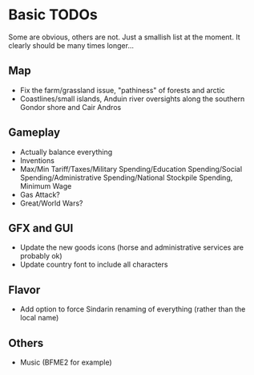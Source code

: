 # Basic TODOs
Some are obvious, others are not. Just a smallish list at the moment. It clearly should be many times longer...
 
## Map
 - Fix the farm/grassland issue, "pathiness" of forests and arctic
 - Coastlines/small islands, Anduin river oversights along the southern Gondor shore and Cair Andros
 
## Gameplay
 - Actually balance everything
 - Inventions
 - Max/Min Tariff/Taxes/Military Spending/Education Spending/Social Spending/Administrative Spending/National Stockpile Spending, Minimum Wage
 - Gas Attack?
 - Great/World Wars?

## GFX and GUI
 - Update the new goods icons (horse and administrative services are probably ok)
 - Update country font to include all characters

## Flavor
 - Add option to force Sindarin renaming of everything (rather than the local name)

## Others 
 - Music (BFME2 for example)
 